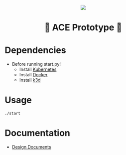 <p align="center">
    <img src="https://img.shields.io/badge/status-not%20functional-red">
</p>

<h1 align="center">🧠 ACE Prototype 🧠</h1>


# Dependencies

- Before running start.py!
    - Install [Kubernetes](https://kubernetes.io/releases/download/)
    - Install [Docker](https://docs.docker.com/get-docker/)
    - Install [k3d](3d.io/)

# Usage

```shell
./start
```

# Documentation

- [Design Documents](./documentation/design_doc.md)
